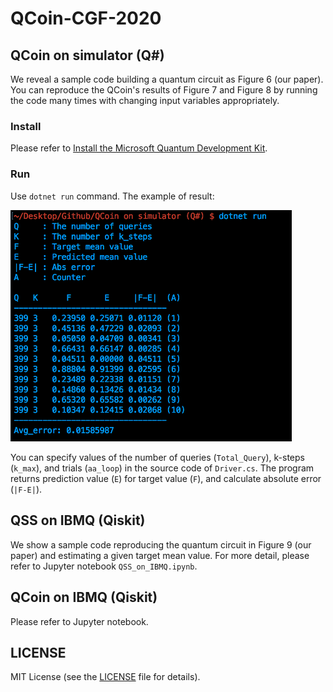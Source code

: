 # QCoin-CGF-2020

## QCoin on simulator (Q#)
We reveal a sample code building a quantum circuit as Figure 6 (our paper). You can reproduce the QCoin's results of Figure 7 and Figure 8 by running the code many times with changing input variables appropriately.

### Install
Please refer to [Install the Microsoft Quantum Development Kit](https://docs.microsoft.com/en-us/quantum/install-guide/?view=qsharp-preview).

### Run
Use ```dotnet run```  command.
The example of result:

<img src="./Teaser1.png" width="450px">

You can specify values of the number of queries (```Total_Query```), k-steps (```k_max```), and trials (```aa_loop```) in the source code of  ```Driver.cs```. The program returns prediction value (```E```) for target value (```F```), and calculate absolute error (```|F-E|```).


## QSS on IBMQ (Qiskit)
We show a sample code reproducing the quantum circuit in Figure 9 (our paper) and estimating a given target mean value. For more detail, please refer to Jupyter notebook ```QSS_on_IBMQ.ipynb```.


## QCoin on IBMQ (Qiskit)
Please refer to Jupyter notebook.




## LICENSE
MIT License (see the [LICENSE](LICENSE) file for details).

